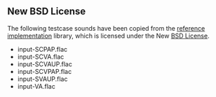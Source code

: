 New BSD License
---------------

The following testcase sounds have been copied from the [reference implementation][] library, which is licensed under the New [BSD License][].

* input-SCPAP.flac
* input-SCVA.flac
* input-SCVAUP.flac
* input-SCVPAP.flac
* input-SVAUP.flac
* input-VA.flac

[reference implementation]: https://git.xiph.org/?p=flac.git
[BSD License]: https://git.xiph.org/?p=flac.git;a=blob_plain;f=COPYING.Xiph
